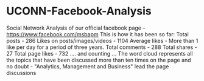 UCONN-Facebook-Analysis
=======================

Social Network Analysis of our official facebook page - https://www.facebook.com/msbapm This is how it has been so far: Total posts - 286 Likes on posts/images/videos - 1104 Average likes - More than 1 like per day for a period of three years. Total comments - 288 Total shares - 27 Total page likes - 732 .... and counting ... The word cloud represents all the topics that have been discussed more than ten times on the page and no doubt - "Analytics, Management and Business" lead the page discussions
